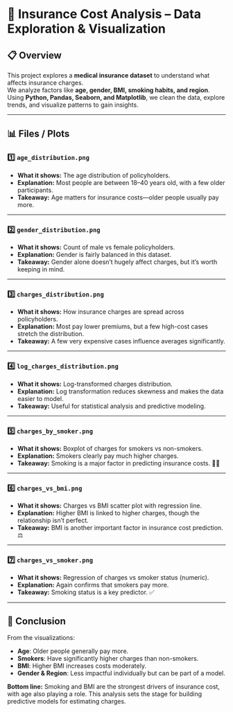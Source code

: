 # 🏥 Insurance Cost Analysis – Data Exploration & Visualization

## 📋 Overview
This project explores a **medical insurance dataset** to understand what affects insurance charges.  
We analyze factors like **age, gender, BMI, smoking habits, and region**. Using **Python, Pandas, Seaborn, and Matplotlib**, we clean the data, explore trends, and visualize patterns to gain insights.  

---

## 📊 Files / Plots

### 1️⃣ `age_distribution.png`  
- **What it shows:** The age distribution of policyholders.  
- **Explanation:** Most people are between 18–40 years old, with a few older participants.  
- **Takeaway:** Age matters for insurance costs—older people usually pay more.  

---

### 2️⃣ `gender_distribution.png`  
- **What it shows:** Count of male vs female policyholders.  
- **Explanation:** Gender is fairly balanced in this dataset.  
- **Takeaway:** Gender alone doesn’t hugely affect charges, but it’s worth keeping in mind.  

---

### 3️⃣ `charges_distribution.png`  
- **What it shows:** How insurance charges are spread across policyholders.  
- **Explanation:** Most pay lower premiums, but a few high-cost cases stretch the distribution.  
- **Takeaway:** A few very expensive cases influence averages significantly.  

---

### 4️⃣ `log_charges_distribution.png`  
- **What it shows:** Log-transformed charges distribution.  
- **Explanation:** Log transformation reduces skewness and makes the data easier to model.  
- **Takeaway:** Useful for statistical analysis and predictive modeling.  

---

### 5️⃣ `charges_by_smoker.png`  
- **What it shows:** Boxplot of charges for smokers vs non-smokers.  
- **Explanation:** Smokers clearly pay much higher charges.  
- **Takeaway:** Smoking is a major factor in predicting insurance costs. 🚬💸  

---

### 6️⃣ `charges_vs_bmi.png`  
- **What it shows:** Charges vs BMI scatter plot with regression line.  
- **Explanation:** Higher BMI is linked to higher charges, though the relationship isn’t perfect.  
- **Takeaway:** BMI is another important factor in insurance cost prediction. ⚖️  

---

### 7️⃣ `charges_vs_smoker.png`  
- **What it shows:** Regression of charges vs smoker status (numeric).  
- **Explanation:** Again confirms that smokers pay more.  
- **Takeaway:** Smoking status is a key predictor. ✅  

---

## 📝 Conclusion
From the visualizations:  

- **Age**: Older people generally pay more.  
- **Smokers**: Have significantly higher charges than non-smokers.  
- **BMI**: Higher BMI increases costs moderately.  
- **Gender & Region**: Less impactful individually but can be part of a model.  

**Bottom line:** Smoking and BMI are the strongest drivers of insurance cost, with age also playing a role. This analysis sets the stage for building predictive models for estimating charges.  
